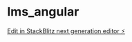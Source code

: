 # lms_angular

[Edit in StackBlitz next generation editor ⚡️](https://stackblitz.com/~/github.com/engrmzubair/lms_angular)